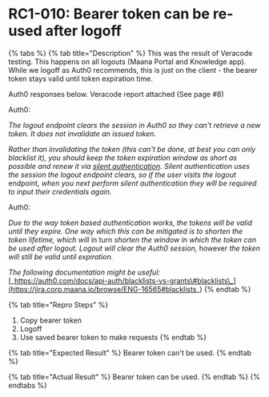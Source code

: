 # RC1-010: Bearer token can be re-used after logoff

{% tabs %}
{% tab title="Description" %}
This was the result of Veracode testing.  This happens on all logouts \(Maana Portal and Knowledge app\).  While we logoff as Auth0 recommends, this is just on the client - the bearer token stays valid until token expiration time.

Auth0 responses below. Veracode report attached \(See page \#8\)

Auth0:

_The logout endpoint clears the session in Auth0 so they can't retrieve a new token. It does not invalidate an issued token._

_Rather than invalidating the token \(this can't be done, at best you can only blacklist it\), you should keep the token expiration window as short as possible and renew it via_ [_silent authentication_](https://auth0.com/docs/api-auth/tutorials/silent-authentication)_. Silent authentication uses the session the logout endpoint clears, so if the user visits the logout_ endpoint, _when you next perform silent authentication they will be required to input their credentials again._

Auth0:

_Due to the way token based authentication works, the tokens will be valid until they expire. One way which this can be mitigated is to shorten the token lifetime, which will_ in turn _shorten the window in which the token can be used after logout. Logout will clear the Auth0 session,_ however _the token will still be valid until expiration._

_The following documentation might be useful:_  
[\_https://auth0.com/docs/api-auth/blacklists-vs-grants\#blacklists\_](https://jira.corp.maana.io/browse/ENG-16565#blacklists_)
{% endtab %}

{% tab title="Repro Steps" %}
1. Copy bearer token
2. Logoff
3. Use saved bearer token to make requests
{% endtab %}

{% tab title="Expected Result" %}
Bearer token can't be used.
{% endtab %}

{% tab title="Actual Result" %}
Bearer token can be used.
{% endtab %}
{% endtabs %}

